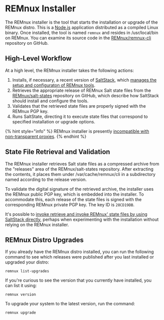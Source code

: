 # REMnux Installer

The REMnux installer is the tool that starts the installation or upgrade of the REMnux distro. This is a [Node.js](https://nodejs.org/) application distributed as a compiled Linux binary. Once installed, the tool is named `remnux` and resides in /usr/local/bin on REMnux. You can examine its source code in the [REMnux/remnux-cli](https://github.com/REMnux/remnux-cli) repository on GitHub.

## High-Level Workflow

At a high level, the REMnux installer takes the following actions:

1. Installs, if necessary, a recent version of [SaltStack](https://www.saltstack.com), which [manages the setup and configuraton of REMnux tools](saltstack-management.md).
2. Retrieves the appropriate release of REMnux Salt state files from the [REMnux/salt-states](https://github.com/REMnux/salt-states) repository on GitHub, which describe how SaltStack should install and configure the tools.
3. Validates that the retrieved state files are properly signed with the REMnux PGP key.
4. Runs SaltState, directing it to execute state files that correspond to specified installation or upgrade options.

{% hint style="info" %}
REMnux installer is presently [incompatible with non-transparent proxies](../../tips/remnux-config-tips.md#behind-proxy).
{% endhint %}

## State File Retrieval and Validation

The REMnux installer retrieves Salt state files as a compressed archive from the "releases" area of the REMnux/salt-states repository. After extracting the contents, it places them under /var/cache/remnux/cli  in a subdirectory named according to the release version.

To validate the digital signature of the retrieved archive, the installer uses the REMnux public PGP key, which is embedded into the installer. To accommodate this, each release of the state files is signed with the corresponding REMnux private PGP key. The key ID is `28CD19DB`.

It's possible to [invoke retrieve and invoke REMnux' state files by using SaltStack directly](state-files-without-the-remnux-installer.md), perhaps when experimenting with the installation without relying on the REMnux installer.

## REMnux Distro Upgrades

If you already have the REMnux distro installed, you can run the following command to see which releases were published after you last installed or upgraded your distro:

```text
remnux list-upgrades
```

If you're curious to see the version that you currently have installed, you can list it using:

```text
remnux version
```

To upgrade your system to the latest version, run the command:

```text
remnux upgrade
```

